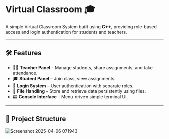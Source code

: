 # Virtual Classroom 🎓

A simple Virtual Classroom System built using **C++**, providing role-based access and login authentication for students and teachers.

---

## 🛠 Features

- 👨‍🏫 **Teacher Panel** – Manage students, share assignments, and take attendance.
- 🎓 **Student Panel** – Join class, view assignments.
- 🔐 **Login System** – User authentication with separate roles.
- 📁 **File Handling** – Store and retrieve data persistently using files.
- 📟 **Console Interface** – Menu-driven simple terminal UI.

---

## 📂 Project Structure



![Screenshot 2025-04-06 071943](https://github.com/user-attachments/assets/8c5d036c-403f-43ba-88fe-9191202a9fbe)

